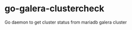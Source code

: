 go-galera-clustercheck
======================

Go daemon to get cluster status from mariadb galera cluster
